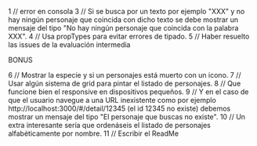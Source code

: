 1 // error en consola
3 // Si se busca por un texto por ejemplo "XXX" y no hay ningún personaje que coincida con dicho texto se
debe mostrar un mensaje del tipo "No hay ningún personaje que coincida con la palabra XXX".
4 // Usa propTypes para evitar errores de tipado.
5 // Haber resuelto las issues de la evaluación intermedia

BONUS

6 // Mostrar la especie y si un personajes está muerto con un icono.
7 // Usar algún sistema de grid para pintar el listado de personajes.
8 // Que funcione bien el responsive en dispositivos pequeños.
9 // Y en el caso de que el usuario navegue a una URL inexistente como por ejemplo
http://localhost:3000/#/detail/12345 (el id 12345 no existe) debemos mostrar un mensaje del
tipo "El personaje que buscas no existe".
10 // Un extra interesante sería que ordenáseis el listado de personajes alfabéticamente por nombre.
11 // Escribir el ReadMe
